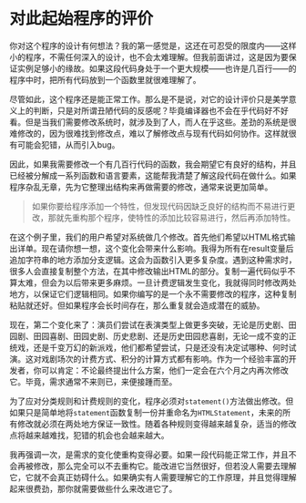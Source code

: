 # 对此起始程序的评价

你对这个程序的设计有何想法？我的第一感觉是，这还在可忍受的限度内——这样小的程序，不需任何深入的设计，也不会太难理解。但我前面讲过，这是因为要保证实例足够小的缘故。如果这段代码身处于一个更大规模——也许是几百行——的程序中时，把所有代码放到一个函数里就很难理解了。

尽管如此，这个程序还是能正常工作。那么是不是说，对它的设计评价只是美学意义上的判断，只是对所谓丑陋代码的反感呢？毕竟编译器也不会在乎代码好不好看。但是当我们需要修改系统时，就涉及到了人，而人在乎这些。差劲的系统是很难修改的，因为很难找到修改点，难以了解修改点与现有代码如何协作。这样就很有可能会犯错，从而引入bug。

因此，如果我需要修改一个有几百行代码的函数，我会期望它有良好的结构，并且已经被分解成一系列函数和语言要素，这能帮我清楚了解这段代码在做什么。如果程序杂乱无章，先为它整理出结构来再做需要的修改，通常来说更加简单。

> 如果你要给程序添加一个特性，但发现代码因缺乏良好的结构而不易进行更改，那就先重构那个程序，使特性的添加比较容易进行，然后再添加特性。

在这个例子里，我们的用户希望对系统做几个修改。首先他们希望以HTML格式输出详单。现在请你想一想，这个变化会带来什么影响。我得为所有在result变量后追加字符串的地方添加分支逻辑。这会为函数引入更多复杂度。遇到这种需求时，很多人会直接复制整个方法，在其中修改输出HTML的部分。复制一遍代码似乎不算太难，但会为以后带来更多麻烦。一旦计费逻辑发生变化，我就得同时修改两处地方，以保证它们逻辑相同。如果你编写的是一个永不需要修改的程序，这种复制粘贴就还好。但如果程序会长时间存在，那么重复就会造成潜在的威胁。

现在，第二个变化来了：演员们尝试在表演类型上做更多突破，无论是历史剧、田园剧、田园喜剧、田园史剧、历史悲剧、还是历史田园悲喜剧，无论一成不变的正统戏，还是千变万幻的新派戏，他们都希望尝试，只是还没有决定试哪种、何时试演。这对戏剧场次的计费方式、积分的计算方式都有影响。作为一个经验丰富的开发者，你可以肯定：不论最终提出什么方案，他们一定会在六个月之内再次修改它。毕竟，需求通常不来则已，来便接踵而至。

为了应对分类规则和计费规则的变化，程序必须对`statement()`方法做出修改。但如果只是简单地将`statement`函数复制一份并重命名为`HTMLStatement`，未来的所有修改就必须在两处地方保证一致性。随着各种规则变得越来越复杂，适当的修改点将越来越难找，犯错的机会也会越来越大。

我再强调一次，是需求的变化使重构变得必要。如果一段代码能正常工作，并且不会再被修改，那么完全可以不去重构它。能改进它当然很好，但若没人需要去理解它，它就不会真正妨碍什么。如果确实有人需要理解它的工作原理，并且觉得理解起来很费劲，那你就需要做些什么来改进它了。
